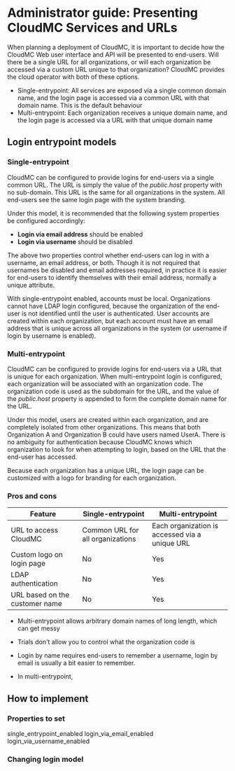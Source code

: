 # Administrator guide:  Presenting CloudMC Services and URLs

When planning a deployment of CloudMC, it is important to decide how the CloudMC Web user interface and API will be presented to end-users.  Will there be a single URL for all organizations, or will each organization be accessed via a custom URL unique to that organization?  CloudMC provides the cloud operator with both of these options.
- Single-entrypoint: All services are exposed via a single common domain name, and the login page is accessed via a common URL with that domain name.  This is the default behaviour
- Multi-entrypoint: Each organization receives a unique domain name, and the login page is accessed via a URL with that unique domain name


## Login entrypoint models
### Single-entrypoint
CloudMC can be configured to provide logins for end-users via a single common URL.  The URL is simply the value of the *public.host* property with no sub-domain.  This URL is the same for all organizations in the system.  All end-users see the same login page with the system branding.

Under this model, it is recommended that the following system properties be configured accordingly:
- **Login via email address** should be enabled
- **Login via username** should be disabled

The above two properties control whether end-users can log in with a username, an email address, or both.  Though it is not required that usernames be disabled and email addresses required, in practice it is easier for end-users to identify themselves with their email address, normally a unique attribute.

With single-entrypoint enabled, accounts must be local.  Organizations cannot have LDAP login configured, because the organization of the end-user is not identified until the user is authenticated.  User accounts are created within each organization, but each account must have an email address that is unique across all organizations in the system (or username if login by username is enabled).

### Multi-entrypoint
CloudMC can be configured to provide logins for end-users via a URL that is unique for each organization.  When multi-entrypoint login is configured, each organization will be associated with an organization code.  The organization code is used as the subdomain for the URL, and the value of the *public.host* property is appended to form the complete domain name for the URL.

Under this model, users are created within each organization, and are completely isolated from other organizations.  This means that both Organization A and Organization B could have users named UserA.  There is no ambiguity for authentication because CloudMC knows which organization to look for when attempting to login, based on the URL that the end-user has accessed.

Because each organization has a unique URL, the login page can be customized with a logo for branding for each organization.

### Pros and cons
| Feature | Single-entrypoint | Multi-entrypoint |
| --- | --- | --- |
| URL to access CloudMC | Common URL for all organizations | Each organization is accessed via a unique URL |
| Custom logo on login page | No | Yes |
| LDAP authentication | No | Yes |
| URL based on the customer name | No | Yes |

- Multi-entrypoint allows arbitrary domain names of long length, which can get messy

- Trials don't allow you to control what the organization code is

- Login by name requires end-users to remember a username, login by email is usually a bit easier to remember.

- In multi-entrypoint,


## How to implement
### Properties to set
single_entrypoint_enabled
login_via_email_enabled
login_via_username_enabled

### Changing login model
